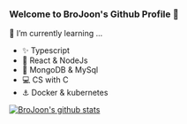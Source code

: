 ### Welcome to BroJoon's Github Profile 👋

🌱 I’m currently learning ...
- ✨ Typescript
- :sparkler: React & NodeJs
- :key: MongoDB & MySql
- 💻 CS with C
- :anchor: Docker & kubernetes

[![BroJoon's github stats](https://github-readme-stats.vercel.app/api?username=BroJoon&count_private=true&show_icons=true&theme=buefy&hide=issues,contribs)](https://github.com/anuraghazra/github-readme-stats)
